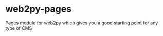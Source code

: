 web2py-pages
============

Pages module for web2py which gives you a good starting point for any type of CMS